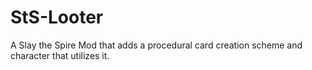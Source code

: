 # StS-Looter
A Slay the Spire Mod that adds a procedural card creation scheme and character that utilizes it.
